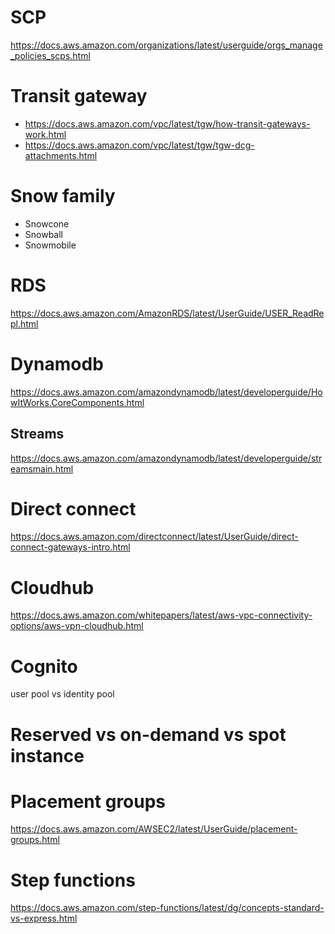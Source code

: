 # SCP
https://docs.aws.amazon.com/organizations/latest/userguide/orgs_manage_policies_scps.html

# Transit gateway
* https://docs.aws.amazon.com/vpc/latest/tgw/how-transit-gateways-work.html
* https://docs.aws.amazon.com/vpc/latest/tgw/tgw-dcg-attachments.html

# Snow family
- Snowcone
- Snowball
- Snowmobile

# RDS
https://docs.aws.amazon.com/AmazonRDS/latest/UserGuide/USER_ReadRepl.html

# Dynamodb
https://docs.aws.amazon.com/amazondynamodb/latest/developerguide/HowItWorks.CoreComponents.html

## Streams
https://docs.aws.amazon.com/amazondynamodb/latest/developerguide/streamsmain.html

# Direct connect
https://docs.aws.amazon.com/directconnect/latest/UserGuide/direct-connect-gateways-intro.html

# Cloudhub
https://docs.aws.amazon.com/whitepapers/latest/aws-vpc-connectivity-options/aws-vpn-cloudhub.html

# Cognito
user pool vs identity pool

# Reserved vs on-demand vs spot instance

# Placement groups
https://docs.aws.amazon.com/AWSEC2/latest/UserGuide/placement-groups.html

# Step functions
https://docs.aws.amazon.com/step-functions/latest/dg/concepts-standard-vs-express.html
